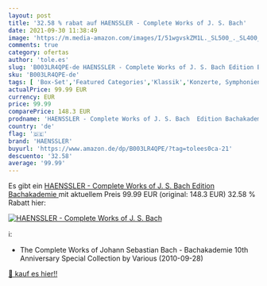 ```yaml
---
layout: post
title: '32.58 % rabat auf HAENSSLER - Complete Works of J. S. Bach'
date: 2021-09-30 11:38:49
image: 'https://m.media-amazon.com/images/I/51wgvskZM1L._SL500_._SL400_.jpg'
comments: true
category: ofertas
author: 'tole.es'
slug: 'B003LR4QPE-de HAENSSLER - Complete Works of J. S. Bach Edition Bachakademie'
sku: 'B003LR4QPE-de'
tags: [ 'Box-Set','Featured Categories','Klassik','Konzerte, Symphonien & Orchestermusik','Musik Kategorien','Musik-CDs & Vinyl','Oper, Operette & Lied','Sinfonien','haenssler', ]
actualPrice: 99.99 EUR
currency: EUR
price: 99.99
comparePrice: 148.3 EUR
prodname: 'HAENSSLER - Complete Works of J. S. Bach  Edition Bachakademie '
country: 'de'
flag: '🇩🇪'
brand: 'HAENSSLER'
buyurl: 'https://www.amazon.de/dp/B003LR4QPE/?tag=tolees0ca-21'
descuento: '32.58'
average: '99.99'
---
```


Es gibt ein [HAENSSLER - Complete Works of J. S. Bach  Edition Bachakademie ](https://www.amazon.de/dp/B003LR4QPE/?tag=tolees0ca-21) mit aktuellem Preis 99.99 EUR (original: 148.3 EUR) 32.58 % Rabatt hier:

[![HAENSSLER - Complete Works of J. S. Bach](https://m.media-amazon.com/images/I/51wgvskZM1L._SL500_._SL400_.jpg)](https://www.amazon.de/dp/B003LR4QPE/?tag=tolees0ca-21)

ℹ️:

- The Complete Works of Johann Sebastian Bach - Bachakademie 10th Anniversary Special Collection by Various (2010-09-28)

[🛒 kauf es hier!!](https://www.amazon.de/dp/B003LR4QPE/?tag=tolees0ca-21)

